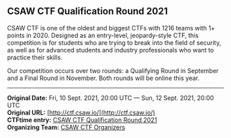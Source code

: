 
## CSAW CTF Qualification Round 2021

CSAW CTF is one of the oldest and biggest CTFs with 1216 teams with 1+ points in 2020. Designed as an entry-level, jeopardy-style CTF, this competition is for students who are trying to break into the field of security, as well as for advanced students and industry professionals who want to practice their skills.

Our competition occurs over two rounds: a Qualifying Round in September and a Final Round in November. Both rounds will be online this year.

---
**Original Date:** Fri, 10 Sept. 2021, 20:00 UTC — Sun, 12 Sept. 2021, 20:00 UTC <br>
**Original URL:** [http://ctf.csaw.io/](http://ctf.csaw.io/)<br>
**CTFtime entry:** [CSAW CTF Qualification Round 2021](https://ctftime.org/event/1315)<br>
**Organizing Team:** [CSAW CTF Organizers](https://ctftime.org/team/2488)<br>

<!-- [Official Website](http://ctf.csaw.io/) -->